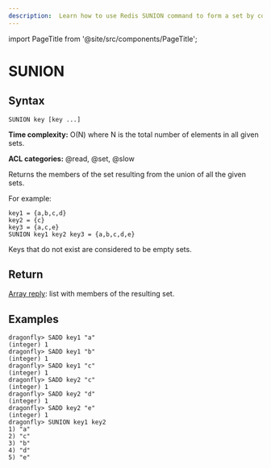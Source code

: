```yaml
---
description:  Learn how to use Redis SUNION command to form a set by combining other sets.
---
```


import PageTitle from '@site/src/components/PageTitle';

# SUNION

<PageTitle title="Redis SUNION Command (Documentation) | Dragonfly" />

## Syntax

    SUNION key [key ...]

**Time complexity:** O(N) where N is the total number of elements in all given sets.

**ACL categories:** @read, @set, @slow

Returns the members of the set resulting from the union of all the given sets.

For example:

```
key1 = {a,b,c,d}
key2 = {c}
key3 = {a,c,e}
SUNION key1 key2 key3 = {a,b,c,d,e}
```

Keys that do not exist are considered to be empty sets.

## Return

[Array reply](https://redis.io/docs/reference/protocol-spec/#arrays): list with members of the resulting set.

## Examples

```shell
dragonfly> SADD key1 "a"
(integer) 1
dragonfly> SADD key1 "b"
(integer) 1
dragonfly> SADD key1 "c"
(integer) 1
dragonfly> SADD key2 "c"
(integer) 1
dragonfly> SADD key2 "d"
(integer) 1
dragonfly> SADD key2 "e"
(integer) 1
dragonfly> SUNION key1 key2
1) "a"
2) "c"
3) "b"
4) "d"
5) "e"
```
